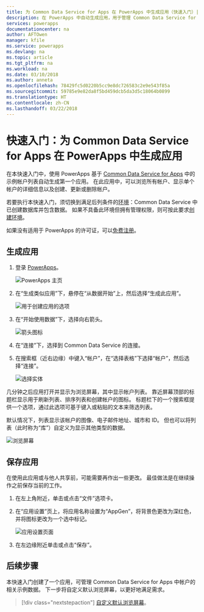 ```yaml
---
title: 为 Common Data Service for Apps 在 PowerApps 中生成应用（快速入门）| Microsoft Docs
description: 在 PowerApps 中自动生成应用，用于管理 Common Data Service for Apps 中的数据
services: powerapps
documentationcenter: na
author: AFTOwen
manager: kfile
ms.service: powerapps
ms.devlang: na
ms.topic: article
ms.tgt_pltfrm: na
ms.workload: na
ms.date: 03/10/2018
ms.author: anneta
ms.openlocfilehash: 78429fc5d0220b5cc9e8dc726583c2e9e543f85a
ms.sourcegitcommit: 59785e9e82da8f5bd459dcb5da3d5c18064b0899
ms.translationtype: HT
ms.contentlocale: zh-CN
ms.lasthandoff: 03/22/2018
---
```

# <a name="quickstart-for-generating-an-app-in-powerapps-for-the-common-data-service-for-apps"></a>快速入门：为 Common Data Service for Apps 在 PowerApps 中生成应用

在本快速入门中，使用 PowerApps 基于 [Common Data Service for Apps](../common-data-service/data-platform-intro.md) 中的示例帐户列表自动生成第一个应用。 在此应用中，可以浏览所有帐户、显示单个帐户的详细信息以及创建、更新或删除帐户。

若要执行本快速入门，须切换到满足后列条件的[环境](working-with-environments.md)：Common Data Service 中已创建数据库并包含数据。 如果不具备此环境但拥有管理权限，则可按此要求[创建环境](../../administrator/environments-administration.md#create-an-environment)。

如果没有适用于 PowerApps 的许可证，可以[免费注册](../signup-for-powerapps.md)。

## <a name="generate-an-app"></a>生成应用
1. 登录 [PowerApps](https://web.powerapps.com)。

    ![PowerApps 主页](./media/data-platform-create-app/sign-in.png)

1. 在“生成类似应用”下，悬停在“从数据开始”上，然后选择“生成此应用”。

    ![用于创建应用的选项](./media/data-platform-create-app/make-this-app.png)

1. 在“开始使用数据”下，选择向右箭头。

    ![箭头图标](./media/data-platform-create-app/right-arrow.png)

1. 在“连接”下，选择到 Common Data Service 的连接。

1. 在搜索框（近右边缘）中键入“帐户”，在“选择表格”下选择“帐户”，然后选择“连接”。

    ![选择实体](./media/data-platform-create-app/select-entity.png)

几分钟之后应用打开并显示为浏览屏幕，其中显示帐户列表。 靠近屏幕顶部的标题栏显示用于刷新列表、排序列表和创建帐户的图标。 标题栏下的一个搜索框提供一个选项，通过此选项可基于键入或粘贴的文本来筛选列表。 

默认情况下，列表显示该帐户的图像、电子邮件地址、城市和 ID。 但也可以将列表（此时称为“库”）自定义为显示其他类型的数据。

![浏览屏幕](./media/data-platform-create-app/browse-screen.png)

## <a name="save-the-app"></a>保存应用
在使用此应用或与他人共享前，可能需要再作出一些更改。 最佳做法是在继续操作之前保存当前的工作。

1. 在左上角附近，单击或点击“文件”选项卡。

1. 在“应用设置”页上，将应用名称设置为“AppGen”，将背景色更改为深红色，并将图标更改为一个选中标记。

    ![应用设置页面](./media/data-platform-create-app/app-settings.png)

1. 在左边缘附近单击或点击“保存”。

## <a name="next-steps"></a>后续步骤
本快速入门创建了一个应用，可管理 Common Data Service for Apps 中帐户的相关示例数据。 下一步将自定义默认浏览屏幕，以更好地满足需求。

> [!div class="nextstepaction"]
> [自定义默认浏览屏幕](customize-layout-sharepoint.md)。
